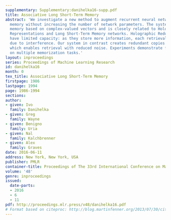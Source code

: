 ```yaml
---
supplementary: Supplementary:danihelka16-supp.pdf
title: Associative Long Short-Term Memory
abstract: 'We investigate a new method to augment recurrent neural networks with extra
  memory without increasing the number of network parameters. The system has an associative
  memory based on complex-valued vectors and is closely related to Holographic Reduced
  Representations and Long Short-Term Memory networks. Holographic Reduced Representations
  have limited capacity: as they store more information, each retrieval becomes noisier
  due to interference. Our system in contrast creates redundant copies of stored information,
  which enables retrieval with reduced noise. Experiments demonstrate faster learning
  on multiple memorization tasks.'
layout: inproceedings
series: Proceedings of Machine Learning Research
id: danihelka16
month: 0
tex_title: Associative Long Short-Term Memory
firstpage: 1986
lastpage: 1994
page: 1986-1994
sections: 
author:
- given: Ivo
  family: Danihelka
- given: Greg
  family: Wayne
- given: Benigno
  family: Uria
- given: Nal
  family: Kalchbrenner
- given: Alex
  family: Graves
date: 2016-06-11
address: New York, New York, USA
publisher: PMLR
container-title: Proceedings of The 33rd International Conference on Machine Learning
volume: '48'
genre: inproceedings
issued:
  date-parts:
  - 2016
  - 6
  - 11
pdf: http://proceedings.mlr.press/v48/danihelka16.pdf
# Format based on citeproc: http://blog.martinfenner.org/2013/07/30/citeproc-yaml-for-bibliographies/
---
```

